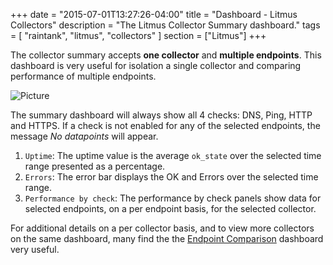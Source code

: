 +++
date = "2015-07-01T13:27:26-04:00"
title = "Dashboard - Litmus Collectors"
description = "The Litmus Collector Summary dashboard."
tags = [ "raintank", "litmus", "collectors" ]
section = ["Litmus"]
+++

The collector summary accepts **one collector** and **multiple endpoints**. This dashboard is very useful for isolation a single collector and comparing performance of multiple endpoints. 

![Picture](/img/docs/Litmus-Collector-Summary.png)

The summary dashboard will always show all 4 checks: DNS, Ping, HTTP and HTTPS. If a check is not enabled for any of the selected endpoints, the message *No datapoints* will appear. 

1. `Uptime`: The uptime value is the average `ok_state` over the selected time range presented as a percentage. 
2. `Errors`: The error bar displays the OK and Errors over the selected time range. 
3. `Performance by check`: The performance by check panels show data for selected endpoints, on a per endpoint basis, for the selected collector.  

For additional details on a per collector basis, and to view more collectors on the same dashboard, many find the the [Endpoint Comparison](/docs/litmus/litmus-endpoint-comparison/) dashboard very useful. 
